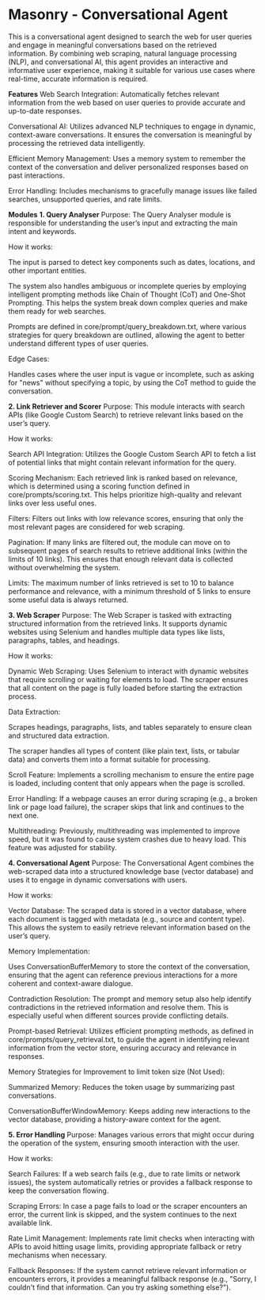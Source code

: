 # Masonry - Conversational Agent

This is a conversational agent designed to search the web for user queries and engage in meaningful conversations based on the retrieved information. By combining web scraping, natural language processing (NLP), and conversational AI, this agent provides an interactive and informative user experience, making it suitable for various use cases where real-time, accurate information is required.

**Features**
Web Search Integration: Automatically fetches relevant information from the web based on user queries to provide accurate and up-to-date responses.

Conversational AI: Utilizes advanced NLP techniques to engage in dynamic, context-aware conversations. It ensures the conversation is meaningful by processing the retrieved data intelligently.

Efficient Memory Management: Uses a memory system to remember the context of the conversation and deliver personalized responses based on past interactions.

Error Handling: Includes mechanisms to gracefully manage issues like failed searches, unsupported queries, and rate limits.

**Modules**
**1. Query Analyser**
Purpose: The Query Analyser module is responsible for understanding the user’s input and extracting the main intent and keywords.

How it works:

The input is parsed to detect key components such as dates, locations, and other important entities.

The system also handles ambiguous or incomplete queries by employing intelligent prompting methods like Chain of Thought (CoT) and One-Shot Prompting. This helps the system break down complex queries and make them ready for web searches.

Prompts are defined in core/prompt/query_breakdown.txt, where various strategies for query breakdown are outlined, allowing the agent to better understand different types of user queries.

Edge Cases:

Handles cases where the user input is vague or incomplete, such as asking for "news" without specifying a topic, by using the CoT method to guide the conversation.

**2. Link Retriever and Scorer**
Purpose: This module interacts with search APIs (like Google Custom Search) to retrieve relevant links based on the user’s query.

How it works:

Search API Integration: Utilizes the Google Custom Search API to fetch a list of potential links that might contain relevant information for the query.

Scoring Mechanism: Each retrieved link is ranked based on relevance, which is determined using a scoring function defined in core/prompts/scoring.txt. This helps prioritize high-quality and relevant links over less useful ones.

Filters: Filters out links with low relevance scores, ensuring that only the most relevant pages are considered for web scraping.

Pagination: If many links are filtered out, the module can move on to subsequent pages of search results to retrieve additional links (within the limits of 10 links). This ensures that enough relevant data is collected without overwhelming the system.

Limits: The maximum number of links retrieved is set to 10 to balance performance and relevance, with a minimum threshold of 5 links to ensure some useful data is always returned.

**3. Web Scraper**
Purpose: The Web Scraper is tasked with extracting structured information from the retrieved links. It supports dynamic websites using Selenium and handles multiple data types like lists, paragraphs, tables, and headings.

How it works:

Dynamic Web Scraping: Uses Selenium to interact with dynamic websites that require scrolling or waiting for elements to load. The scraper ensures that all content on the page is fully loaded before starting the extraction process.

Data Extraction:

Scrapes headings, paragraphs, lists, and tables separately to ensure clean and structured data extraction.

The scraper handles all types of content (like plain text, lists, or tabular data) and converts them into a format suitable for processing.

Scroll Feature: Implements a scrolling mechanism to ensure the entire page is loaded, including content that only appears when the page is scrolled.

Error Handling: If a webpage causes an error during scraping (e.g., a broken link or page load failure), the scraper skips that link and continues to the next one.

Multithreading: Previously, multithreading was implemented to improve speed, but it was found to cause system crashes due to heavy load. This feature was adjusted for stability.

**4. Conversational Agent**
Purpose: The Conversational Agent combines the web-scraped data into a structured knowledge base (vector database) and uses it to engage in dynamic conversations with users.

How it works:

Vector Database: The scraped data is stored in a vector database, where each document is tagged with metadata (e.g., source and content type). This allows the system to easily retrieve relevant information based on the user’s query.

Memory Implementation:

Uses ConversationBufferMemory to store the context of the conversation, ensuring that the agent can reference previous interactions for a more coherent and context-aware dialogue.

Contradiction Resolution: The prompt and memory setup also help identify contradictions in the retrieved information and resolve them. This is especially useful when different sources provide conflicting details.

Prompt-based Retrieval: Utilizes efficient prompting methods, as defined in core/prompts/query_retrieval.txt, to guide the agent in identifying relevant information from the vector store, ensuring accuracy and relevance in responses.

Memory Strategies for Improvement to limit token size (Not Used):

Summarized Memory: Reduces the token usage by summarizing past conversations.

ConversationBufferWindowMemory: Keeps adding new interactions to the vector database, providing a history-aware context for the agent.

**5. Error Handling**
Purpose: Manages various errors that might occur during the operation of the system, ensuring smooth interaction with the user.

How it works:

Search Failures: If a web search fails (e.g., due to rate limits or network issues), the system automatically retries or provides a fallback response to keep the conversation flowing.

Scraping Errors: In case a page fails to load or the scraper encounters an error, the current link is skipped, and the system continues to the next available link.

Rate Limit Management: Implements rate limit checks when interacting with APIs to avoid hitting usage limits, providing appropriate fallback or retry mechanisms when necessary.

Fallback Responses: If the system cannot retrieve relevant information or encounters errors, it provides a meaningful fallback response (e.g., "Sorry, I couldn't find that information. Can you try asking something else?").
